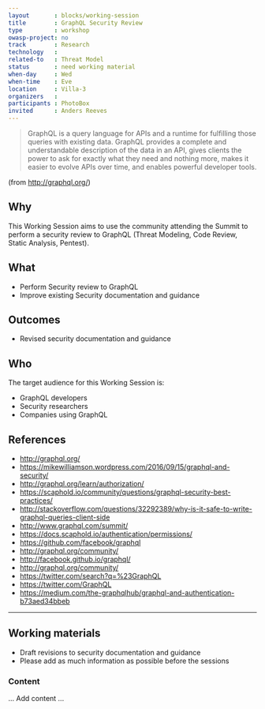 ```yaml
---
layout       : blocks/working-session
title        : GraphQL Security Review
type         : workshop
owasp-project: no
track        : Research
technology   :
related-to   : Threat Model
status       : need working material
when-day     : Wed
when-time    : Eve
location     : Villa-3
organizers   :
participants : PhotoBox
invited      : Anders Reeves
---
```


> GraphQL is a query language for APIs and a runtime for fulfilling those queries with existing data. GraphQL provides a complete and understandable description of the data in an API, gives clients the power to ask for exactly what they need and nothing more, makes it easier to evolve APIs over time, and enables powerful developer tools.

(from http://graphql.org/)

## Why

This Working Session aims to use the community attending the Summit to perform a security review to GraphQL (Threat Modeling, Code Review, Static Analysis, Pentest).

## What

 - Perform Security review to GraphQL
 - Improve existing Security documentation and guidance
 
## Outcomes

- Revised security documentation and guidance

## Who

The target audience for this Working Session is:

 - GraphQL developers
 - Security researchers
 - Companies using GraphQL

## References

 - http://graphql.org/
 - https://mikewilliamson.wordpress.com/2016/09/15/graphql-and-security/
 - http://graphql.org/learn/authorization/
 - https://scaphold.io/community/questions/graphql-security-best-practices/
 - http://stackoverflow.com/questions/32292389/why-is-it-safe-to-write-graphql-queries-client-side
 - http://www.graphql.com/summit/
 - https://docs.scaphold.io/authentication/permissions/
 - https://github.com/facebook/graphql
 - http://graphql.org/community/
 - http://facebook.github.io/graphql/
 - http://graphql.org/community/
 - https://twitter.com/search?q=%23GraphQL
 - https://twitter.com/GraphQL
 - https://medium.com/the-graphqlhub/graphql-and-authentication-b73aed34bbeb

--- 

## Working materials

- Draft revisions to security documentation and guidance
- Please add as much information as possible before the sessions

### Content

... Add content ...
